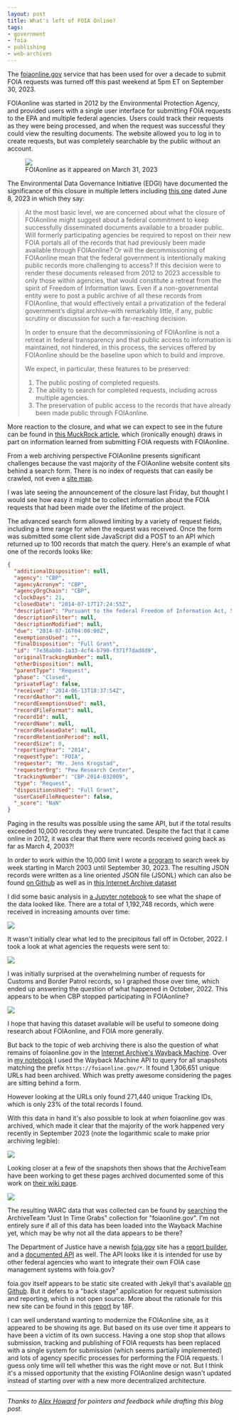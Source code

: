 ```yaml
---
layout: post
title: What's left of FOIA Online?
tags:
- government
- foia
- publishing
- web-archives
---
```


The [foiaonline.gov](https://foiaonline.gov) service that has been used for over a decade to submit FOIA requests was turned off this past weekend at 5pm ET on September 30, 2023.

FOIAonline was started in 2012 by the Environmental Protection Agency, and provided users with a single user interface for submitting FOIA requests to the EPA and multiple federal agencies. Users could track their requests as they were being processed, and when the request was successful they could view the resulting documents. The website allowed you to log in to create requests, but was completely searchable by the public without an account.

<figure>
  <a href="https://web.archive.org/web/20230331125350/https://foiaonline.gov/foiaonline/action/public/home"><img class="img-fluid" src="/images/foia-online-home.png"></a>
  <figcaption>FOIAonline as it appeared on March 31, 2023</figcaption>
</figure>

The Environmental Data Governance Initiative (EDGI) have documented the significance of this closure in multiple letters including [this one](https://envirodatagov.org/wp-content/uploads/2023/09/EDGI_Comment_FOIA_Advisory_Committee_2023-06-08.pdf) dated June 8, 2023 in which they say:

> At the most basic level, we are concerned about what the closure of FOIAonline might suggest
about a federal commitment to keep successfully disseminated documents available to a
broader public. Will formerly participating agencies be required to repost on their new FOIA
portals all of the records that had previously been made available through FOIAonline? Or will
the decommissioning of FOIAonline mean that the federal government is intentionally making
public records more challenging to access? If this decision were to render these documents
released from 2012 to 2023 accessible to only those within agencies, that would constitute a
retreat from the spirit of Freedom of Information laws. Even if a non-governmental entity were to
post a public archive of all these records from FOIAonline, that would effectively entail a
privatization of the federal government’s digital archive–with remarkably little, if any, public
scrutiny or discussion for such a far-reaching decision.
>
> In order to ensure that the decommissioning of FOIAonline is not a retreat in federal
transparency and that public access to information is maintained, not hindered, in this process,
the services offered by FOIAonline should be the baseline upon which to build and improve.
>
> We expect, in particular, these features to be preserved:
> 
> 1. The public posting of completed requests.  
> 2. The ability to search for completed requests, including across multiple agencies.  
> 3. The preservation of public access to the records that have already been made public through FOIAonline.  

More reaction to the closure, and what we can expect to see in the future can be found in [this MuckRock article](https://www.muckrock.com/news/archives/2023/sep/26/foiaonline-shutting-down/), which (ironically enough) draws in part on information learned from submitting FOIA requests with FOIAonline.

From a web archiving perspective FOIAonline presents significant challenges because the vast majority of the FOIAonline website content sits behind a search form. There is no index of requests that can easily be crawled, not even a [site map](https://en.wikipedia.org/wiki/Site_map).

I was late seeing the announcement of the closure last Friday, but thought I would see how easy it might be to collect information about the FOIA requests that had been made over the lifetime of the project.

The advanced search form allowed limiting by a variety of request fields, including a time range for when the request was received. Once the form was submitted some client side JavaScript did a POST to an API which returned up to 100 records that match the query. Here's an example of what one of the records looks like:

```json
{
  "additionalDisposition": null,
  "agency": "CBP",
  "agencyAcronym": "CBP",
  "agencyOrgChain": "CBP",
  "clockDays": 21,
  "closedDate": "2014-07-17T17:24:55Z",
  "description": "Pursuant to the federal Freedom of Information Act, 5 U.S.C. § 552, I request the following data for all alien children apprehended by U.S. Customs and Border Protection at the Southwest Border in fiscal years 2013 and 2014. (Fiscal year 2014 would be from Oct. 1, 2013 through May 31, 2014.):   -Age  -Gender  -Country of origin  -Border Patrol sector of apprehension (i.e. apprehended in the Rio Grande Sector)  -Accompanied status (i.e. whether or not the child was accompanied by a parent or guardian)  -Case status (i.e. removed, placed in removal proceedings, etc.)    For unaccompanied alien children apprehended by U.S. Customs and Border Protection at the Southwest Border over the same time period (FY 2013 and FY 2014, through May 31, 2014), I request the following:   -Whether the apprehended child was released to family located in the U.S.  -Whether the apprehended child is suspected to be a human trafficking victim.    I would like to receive the information in an electronic format.    If my request is denied in whole or part, I ask that you justify all deletions by reference to specific exemptions of the act. I will also expect you to release all segregable portions of otherwise exempt material.    As I am making this request as a journalist and this information is of timely value, I would appreciate your communicating with me by telephone or email, rather than by mail, if you have questions regarding this request.    I look forward to your response within the 20 working days, as outlined by the statute.",
  "descriptionFilter": null,
  "descriptionModified": null,
  "due": "2014-07-16T04:00:00Z",
  "exemptionsUsed": "",
  "finalDisposition": "Full Grant",
  "id": "7e36ab00-1a33-4cf4-b790-f371f7dad8d9",
  "originalTrackingNumber": null,
  "otherDisposition": null,
  "parentType": "Request",
  "phase": "Closed",
  "privateFlag": false,
  "received": "2014-06-13T18:37:54Z",
  "recordAuthor": null,
  "recordExemptionsUsed": null,
  "recordFileFormat": null,
  "recordId": null,
  "recordName": null,
  "recordReleaseDate": null,
  "recordRetentionPeriod": null,
  "recordSize": 0,
  "reportingYear": "2014",
  "requestType": "FOIA",
  "requester": "Mr. Jens Krogstad",
  "requesterOrg": "Pew Research Center",
  "trackingNumber": "CBP-2014-032009",
  "type": "Request",
  "dispositionsUsed": "Full Grant",
  "userCaseFileRequester": false,
  "_score": "NaN"
}
```

Paging in the results was possible using the same API, but if the total results exceeded 10,000 records they were truncated. Despite the fact that it came online in 2012, it was clear that there were records received going back as far as March 4, 2003?!

In order to work within the 10,000 limit I wrote a [program](https://github.com/edsu/foiaonline/blob/main/pull.py) to search week by week starting in March 2003 until September 30, 2023. The resulting JSON records were written as a line oriented JSON file (JSONL) which can also be found [on Github](https://github.com/edsu/foiaonline/) as well as in [this Internet Archive dataset](https://archive.org/details/foia-online-requests)

I did some basic analysis in [a Jupyter notebook](https://github.com/edsu/foiaonline/blob/main/Notebook.ipynb) to see what the shape of the data looked like. There are a total of 1,192,748 records, which were received in increasing amounts over time:

<a href="/images/foia-online-requests.png"><img class="img-fluid" src="/images/foia-online-requests.png"></a>

It wasn't initially clear what led to the precipitous fall off in October, 2022. I took a look at what agencies the requests were sent to:

<a href="/images/foia-online-agencies.png"><img class="img-fluid" src="/images/foia-online-agencies.png"></a>

I was initially surprised at the overwhelming number of requests for Customs and Border Patrol records, so I graphed those over time, which ended up answering the question of what happened in October, 2022. This appears to be when CBP stopped participating in FOIAonline?

<a href="/images/foia-online-cbp.png"><img class="img-fluid" src="/images/foia-online-cbp.png"></a>

I hope that having this dataset available will be useful to someone doing research about FOIAonline, and FOIA more generally.

But back to the topic of web archiving there is also the question of what remains of foiaonline.gov in the [Internet Archive's Wayback Machine](https://web.archive.org). Over in [my notebook](https://github.com/edsu/foiaonline/blob/main/Notebook.ipynb) I used the Wayback Machine API to query for all snapshots matching the prefix `https://foiaonline.gov/*`. It found 1,306,651 unique URLs had been archived. Which was pretty awesome considering the pages are sitting behind a form. 

However looking at the URLs only found 271,440 unique Tracking IDs, which is only 23% of the total records I found.

With this data in hand it's also possible to look at *when* foiaonline.gov was archived, which made it clear that the majority of the work happened very recently in September 2023 (note the logarithmic scale to make prior archiving legible):

<a href="/images/foia-online-archiveteam.png"><img class="img-fluid" src="/images/foia-online-archiveteam.png"></a>

Looking closer at a few of the snapshots then shows that the ArchiveTeam have been working to get these pages archived documented some of this work on [their wiki page](https://wiki.archiveteam.org/index.php/FOIAonline).

<a href="/images/foia-online-wayback.png"><img class="img-fluid" src="/images/foia-online-wayback.png"></a>

The resulting WARC data that was collected can be found by [searching](https://archive.org/details/archiveteam-fire?query=foiaonline.gov) the ArchiveTeam "Just In Time Grabs" collection for "foiaonline.gov". I'm not entirely sure if all of this data has been loaded into the Wayback Machine yet, which may be why not all the data appears to be there?

The Department of Justice have a newish [foia.gov](https://foia.gov) site has a [report builder](https://www.foia.gov/data.html), and a [documented API](https://www.foia.gov/developer/agency-api/) as well. The API looks like it is intended for use by other federal agencies who want to integrate their own FOIA case management systems with foia.gov?

foia.gov itself appears to be static site created with Jekyll that's available [on Github](https://github.com/usdoj/foia.gov). But it defers to a "back stage" application for request submission and reporting, which is not open source. More about the rationale for this new site can be found in this [report](https://github.com/18F/foia-recommendations/blob/master/recommendations.md) by 18F.

I can well understand wanting to modernize the FOIAonline site, as it appeared to be showing its age. But based on its use over time it appears to have been a victim of its own success. Having a one stop shop that allows submission, tracking and publishing of FOIA requests has been replaced with a single system for submission (which seems partially implemented) and lots of agency specific processes for performing the FOIA requests. I guess only time will tell whether this was the right move or not. But I think it's a missed opportunity that the existing FOIAonline design wasn't updated instead of starting over with a new more decentralized architecture.

---

*Thanks to [Alex Howard](https://mastodon.social/@digiphile) for pointers and feedback while drafting this blog post.*
